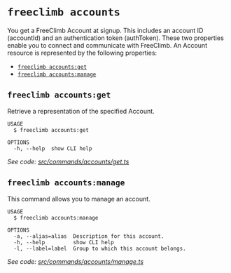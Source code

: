 `freeclimb accounts`
====================

You get a FreeClimb Account at signup. This includes an account ID (accountId) and an authentication token (authToken). These two properties enable you to connect and communicate with FreeClimb. An Account resource is represented by the following properties:

* [`freeclimb accounts:get`](#freeclimb-accountsget)
* [`freeclimb accounts:manage`](#freeclimb-accountsmanage)

## `freeclimb accounts:get`

Retrieve a representation of the specified Account.

```
USAGE
  $ freeclimb accounts:get

OPTIONS
  -h, --help  show CLI help
```

_See code: [src/commands/accounts/get.ts](https://github.com/jblack-vail/freeclimb-cli-cd-test/blob/v0.1.11/src/commands/accounts/get.ts)_

## `freeclimb accounts:manage`

This command allows you to manage an account.

```
USAGE
  $ freeclimb accounts:manage

OPTIONS
  -a, --alias=alias  Description for this account.
  -h, --help         show CLI help
  -l, --label=label  Group to which this account belongs.
```

_See code: [src/commands/accounts/manage.ts](https://github.com/jblack-vail/freeclimb-cli-cd-test/blob/v0.1.11/src/commands/accounts/manage.ts)_
